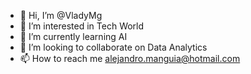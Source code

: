 - 👋 Hi, I’m @VladyMg
- 👀 I’m interested in Tech World
- 🌱 I’m currently learning AI
- 💞️ I’m looking to collaborate on Data Analytics
- 📫 How to reach me alejandro.manguia@hotmail.com
